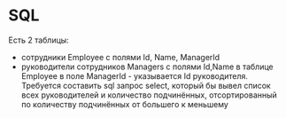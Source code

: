 # SQL

Есть 2 таблицы:
- сотрудники Employee с полями Id, Name, ManagerId
- руководители сотрудников Managers c полями Id,Name
в таблице Employee в поле ManagerId - указывается Id руководителя.
Требуется составить sql запрос select, который бы вывел список всех руководителей и
количество подчинённых, отсортированный по количеству подчинённых от большего к
меньшему
